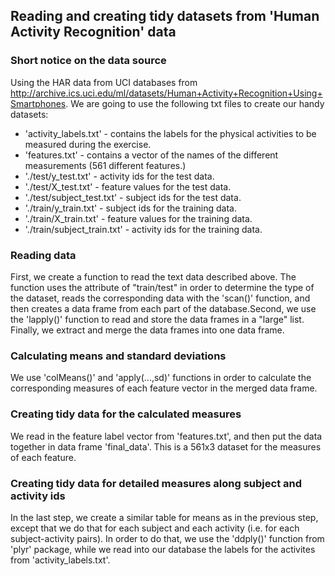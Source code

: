 ## Reading and creating tidy datasets from 'Human Activity Recognition' data

### Short notice on the data source

Using the HAR data from UCI databases from http://archive.ics.uci.edu/ml/datasets/Human+Activity+Recognition+Using+Smartphones. We are going to use the following txt files to create our handy datasets:

* 'activity_labels.txt' - contains the labels for the physical activities to be measured during the exercise.
* 'features.txt' - contains a vector of the names of the different measurements (561 different features.)
* './test/y_test.txt' - activity ids for the test data.
* './test/X_test.txt' - feature values for the test data.
* './test/subject_test.txt' - subject ids for the test data.
* './train/y_train.txt' - subject ids for the training data.
* './train/X_train.txt' - feature values for the training data.
* './train/subject_train.txt' - activity ids for the training data.

### Reading data

First, we create a function to read the text data described above. The function uses the attribute of "train/test" in order to determine the type of the dataset, reads the corresponding data with the 'scan()' function, and then creates a data frame from each part of the database.Second, we use the 'lapply()' function to read and store the data frames in a "large" list. Finally, we extract and merge the data frames into one data frame.

### Calculating means and standard deviations

We use 'colMeans()' and 'apply(...,sd)' functions in order to calculate the corresponding measures of each feature vector in the merged data frame.

### Creating tidy data for the calculated measures

We read in the feature label vector from 'features.txt', and then put the data together in data frame 'final_data'. This is a 561x3 dataset for the measures of each feature.

### Creating tidy data for detailed measures along subject and activity ids

In the last step, we create a similar table for means as in the previous step, except that we do that for each subject and each activity (i.e. for each subject-activity pairs). In order to do that, we use the 'ddply()' function from 'plyr' package, while we read into our database the labels for the activites from 'activity_labels.txt'.

